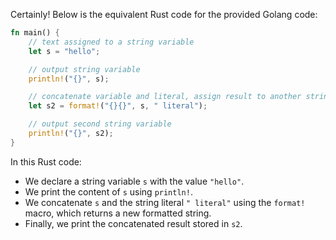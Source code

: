  Certainly! Below is the equivalent Rust code for the provided Golang code:

```rust
fn main() {
    // text assigned to a string variable
    let s = "hello";

    // output string variable
    println!("{}", s);

    // concatenate variable and literal, assign result to another string variable
    let s2 = format!("{}{}", s, " literal");

    // output second string variable
    println!("{}", s2);
}
```

In this Rust code:
- We declare a string variable `s` with the value `"hello"`.
- We print the content of `s` using `println!`.
- We concatenate `s` and the string literal `" literal"` using the `format!` macro, which returns a new formatted string.
- Finally, we print the concatenated result stored in `s2`.
